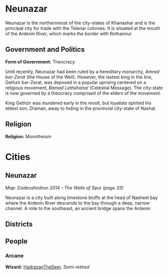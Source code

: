 # Neunazar

Neunazar is the northernmost of the city-states of Khanashar and is the principal city for trade with the Telenar colonies. It is situated at the mouth of the Ardenin River, which marks the border with Rothannur.

## Government and Politics

**Form of Government:** Theocracy

Until recently, Neunazar had been ruled by a hereditary monarchy, _Amrad bar-Zerat_ (the House of the Well). However, the lastest king in the line, Gethzir bar-Zerat, was deposed in a popular uprising centered on a religious movement, _Ramad Lethshanar_ (Celestial Message). The city-state is now governed by a theocracy comprised of the elders of the movement.

King Gethzir was murdered early in the revolt, but loyalists spirited his eldest son, Draman, away to hiding in the provincial city-state of Nashal.

## Religion

**Religion:** Monotheism


# Cities

## Neunazar

_Map: Dodecahedron 2014 - The Walls of Spur (page 33)_

Neunazar is a city built along limestone bluffs at the head of Nasheel bay where the Ardenin River descends to the bay through a deep, narrow channel. A mile to the southeast, an ancient bridge spans the Ardenin

## Districts

## People

### Arcane

**Wizard:** [HadrazanTheSeer](HadrazanTheSeer.md), _Semi-retired_


